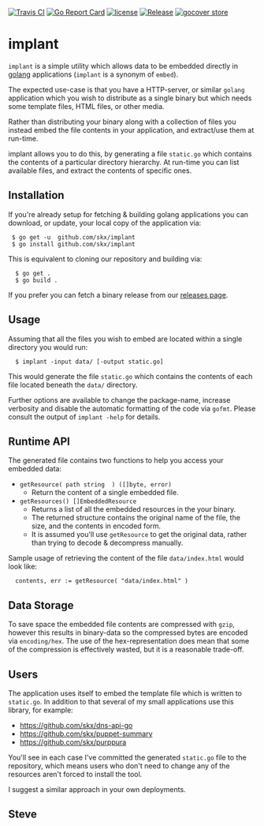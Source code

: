 [![Travis CI](https://img.shields.io/travis/skx/implant/master.svg?style=flat-square)](https://travis-ci.org/skx/implant)
[![Go Report Card](https://goreportcard.com/badge/github.com/skx/implant)](https://goreportcard.com/report/github.com/skx/implant)
[![license](https://img.shields.io/github/license/skx/implant.svg)](https://github.com/skx/implant/blob/master/LICENSE)
[![Release](https://img.shields.io/github/release/skx/implant.svg)](https://github.com/skx/implant/releases/latest)
[![gocover store](http://gocover.io/_badge/github.com/skx/implant)](http://gocover.io/github.com/skx/implant)

# implant

`implant` is a simple utility which allows data to be embedded directly
in [golang](https://golang.org/) applications (`implant` is a synonym of `embed`).

The expected use-case is that you have a HTTP-server, or similar `golang`
application which you wish to distribute as a single binary but which
needs some template files, HTML files, or other media.

Rather than distributing your binary along with a collection of files you
instead embed the file contents in your application, and extract/use them
at run-time.

implant allows you to do this, by generating a file `static.go` which
contains the contents of a particular directory hierarchy.  At run-time you
can list available files, and extract the contents of specific ones.



## Installation

If you're already setup for fetching & building golang applications
you can download, or update, your local copy of the application via:

     $ go get -u  github.com/skx/implant
     $ go install github.com/skx/implant

This is equivalent to cloning our repository and building via:

      $ go get .
      $ go build .

If you prefer you can fetch a binary release from our [releases page](https://github.com/skx/implant/releases).



## Usage

Assuming that all the files you wish to embed are located within a
single directory you would run:

      $ implant -input data/ [-output static.go]

This would generate the file `static.go` which contains the contents
of each file located beneath the `data/` directory.

Further options are available to change the package-name, increase
verbosity and disable the automatic formatting of the code via `gofmt`.
Please consult the output of `implant -help` for details.


## Runtime API

The generated file contains two functions to help you access your embedded data:

* `getResource( path string  ) ([]byte, error)`
    * Return the content of a single embedded file.
* `getResources() []EmbeddedResource`
    * Returns a list of all the embedded resources in the your binary.
    * The returned structure contains the original name of the file, the size, and the contents in encoded form.
    * It is assumed you'll use `getResource` to get the original data, rather than trying to decode & decompress manually.

Sample usage of retrieving the content of the file `data/index.html` would look like:

      contents, err := getResource( "data/index.html" )


## Data Storage

To save space the embedded file contents are compressed with `gzip`, however
this results in binary-data so the compressed bytes are encoded via
`encoding/hex`.  The use of the hex-representation does mean that some of
the compression is effectively wasted, but it is a reasonable trade-off.


## Users

The application uses itself to embed the template file which is written
to `static.go`.  In addition to that several of my small applications use
this library, for example:

* https://github.com/skx/dns-api-go
* https://github.com/skx/puppet-summary
* https://github.com/skx/purppura

You'll see in each case I've committed the generated `static.go` file to the repository, which means users who don't need to change any of the resources aren't forced to install the tool.

I suggest a similar approach in your own deployments.


Steve
--
